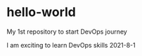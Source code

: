 # hello-world
My 1st repository to start DevOps journey

I am exciting to learn DevOps skills
2021-8-1

